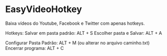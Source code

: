# EasyVideoHotkey
Baixa vídeos do Youtube, Facebook e Twitter com apenas hotkeys.

Hotkeys:
  Salvar em pasta padrão: ALT + S 
  Escolher pasta e Salvar:  ALT + A

  Configurar Pasta Padrão: ALT + M (ou alterar no arquivo caminho.txt)
  Encerrar programa: ALT + C
